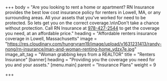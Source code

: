 +++
body = "Are you looking to rent a home or apartment? RN Insurance provides the best low cost insurance policy for renters in Lowell, MA, or any surrounding areas. All your assets that you've worked for need to be protected. So lets get you on the correct coverage.\n\nDon't take a chance without protection. Call RN Insurance at [978-427-2544](tel:978-427-2544) to get the coverage you need, at an affordable price."
heading = "Affordable renters insurance coverage in Lowell, Massachusetts"
image = "https://res.cloudinary.com/hungryram19/image/upload/v1631231413/randy-nong/rn-insurance/man-and-woman-renting-home_ydzx7e.jpg"
image_alt_tag = "Woman grabbing keys from a REALTOR"
title = "Renters Insurance"
[banner]
heading = "Providing you the coverage you need for you and your assets."
[menu.main]
parent = "Insurance Plans"
weight = 9

+++
